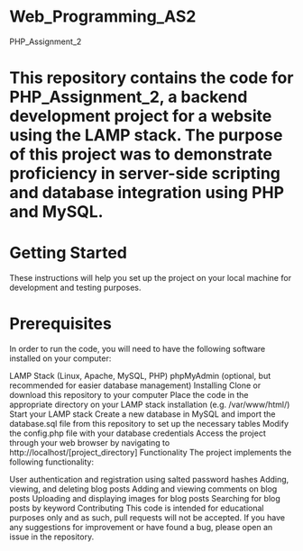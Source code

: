 # Web_Programming_AS2
PHP_Assignment_2
# This repository contains the code for PHP_Assignment_2, a backend development project for a website using the LAMP stack. The purpose of this project was to demonstrate proficiency in server-side scripting and database integration using PHP and MySQL.

# Getting Started
These instructions will help you set up the project on your local machine for development and testing purposes.

# Prerequisites
In order to run the code, you will need to have the following software installed on your computer:

LAMP Stack (Linux, Apache, MySQL, PHP)
phpMyAdmin (optional, but recommended for easier database management)
Installing
Clone or download this repository to your computer
Place the code in the appropriate directory on your LAMP stack installation (e.g. /var/www/html/)
Start your LAMP stack
Create a new database in MySQL and import the database.sql file from this repository to set up the necessary tables
Modify the config.php file with your database credentials
Access the project through your web browser by navigating to http://localhost/[project_directory]
Functionality
The project implements the following functionality:

User authentication and registration using salted password hashes
Adding, viewing, and deleting blog posts
Adding and viewing comments on blog posts
Uploading and displaying images for blog posts
Searching for blog posts by keyword
Contributing
This code is intended for educational purposes only and as such, pull requests will not be accepted. If you have any suggestions for improvement or have found a bug, please open an issue in the repository.
